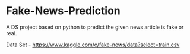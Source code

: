 # Fake-News-Prediction
A DS project based on python to predict the given news article is fake or real.

Data Set - https://www.kaggle.com/c/fake-news/data?select=train.csv
